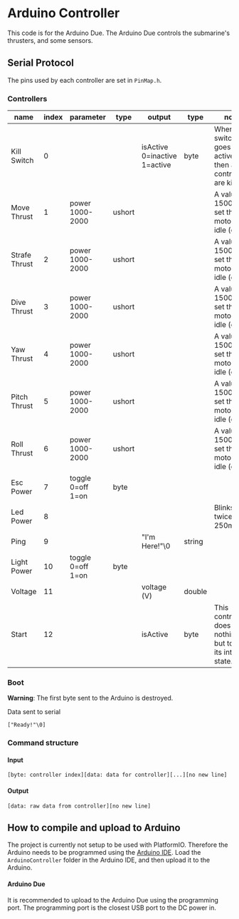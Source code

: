 # Arduino Controller

This code is for the Arduino Due.
The Arduino Due controls the submarine's thrusters, and some sensors.

## Serial Protocol

The pins used by each controller are set in `PinMap.h`.

### Controllers

| name | index | parameter | type | output | type | note |
| - | - | - | - | - | - | - |
| Kill Switch | 0 | | | isActive 0=inactive 1=active | byte | When kill switch goes active then all controllers are killed. |
| Move Thrust | 1 | power 1000-2000 | ushort | | | A value of 1500 will set the motors to idle (off). |
| Strafe Thrust | 2 | power 1000-2000 | ushort | | | A value of 1500 will set the motors to idle (off). |
| Dive Thrust | 3 | power 1000-2000 | ushort | | | A value of 1500 will set the motors to idle (off). |
| Yaw Thrust | 4 | power 1000-2000 | ushort | | | A value of 1500 will set the motors to idle (off). |
| Pitch Thrust | 5 | power 1000-2000 | ushort | | | A value of 1500 will set the motors to idle (off). |
| Roll Thrust | 6 | power 1000-2000 | ushort | | | A value of 1500 will set the motors to idle (off). |
| Esc Power | 7 | toggle 0=off 1=on | byte | | | |
| Led Power | 8 | | | | | Blinks led twice for 250ms. |
| Ping | 9 | | | "I'm Here!"\0 | string | |
| Light Power | 10 | toggle 0=off 1=on | byte | | | |
| Voltage | 11 | | | voltage (V) | double | |
| Start | 12 | | | isActive | byte | This controller does nothing but toggle its internal state. |

### Boot

**Warning**: The first byte sent to the Arduino is destroyed.

Data sent to serial

```
["Ready!"\0]
```

### Command structure

#### Input

```
[byte: controller index][data: data for controller][...][no new line]
```

#### Output

```
[data: raw data from controller][no new line]
```

## How to compile and upload to Arduino

The project is currently not setup to be used with PlatformIO.
Therefore the Arduino needs to be programmed using the [Arduino IDE](https://www.arduino.cc/en/Main/Software).
Load the `ArduinoController` folder in the Arduino IDE, and then upload it to the Arduino.

#### Arduino Due

It is recommended to upload to the Arduino Due using the programming port.
The programming port is the closest USB port to the DC power in.
